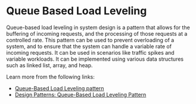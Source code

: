# Queue Based Load Leveling

Queue-based load leveling in system design is a pattern that allows for the buffering of incoming requests, and the processing of those requests at a controlled rate. This pattern can be used to prevent overloading of a system, and to ensure that the system can handle a variable rate of incoming requests. It can be used in scenarios like traffic spikes and variable workloads. It can be implemented using various data structures such as linked list, array, and heap.

Learn more from the following links:

- [Queue-Based Load Leveling pattern](https://learn.microsoft.com/en-us/azure/architecture/patterns/queue-based-load-leveling)
- [Design Patterns: Queue-Based Load Leveling Pattern](https://blog.cdemi.io/design-patterns-queue-based-load-leveling-pattern/)